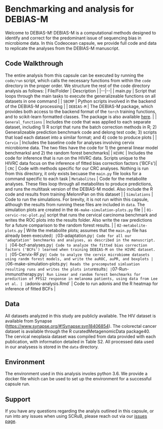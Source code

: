 

# Benchmarking and analysis for DEBIAS-M

Welcome to DEBIAS-M! DEBIAS-M is a computational methods designed to identify and correct for the predominant issue of sequencing bias in microbiome data. In this Codeocean capsule, we provide full code and data to replicate the analyses from the DEBIAS-M manuscript. 

## Code Walkthrough
The entire analysis from this capsule can be executed by running the `code/run` script, which calls the necessary functions from within the `code` directory in the proper order. We structure the rest of the code directory analysis as follows:
| File/Folder | Description |
|--|--|
| main.py | Script that loops through the main tasks to execute the generalizeable functions on all datasets in one command | 
| `SBCMP` | Python scripts involved in the backend of the DEBIAS-M processing |
| `DEBIAS-M` | The DEBIAS-M package, which provides both access to the backend format of the `torch` training functions, and to scikit-learn formatted classes. The package is also available [here](https://github.com/korem-lab/DEBIAS-M). |
| `General_functions` | Includes the code that was applied to each separate dataset, including 1) R script that runs the batch correction methods in R; 2) Generalizeable prediction benchmark code and delong test code; 3) scripts that load each dataset into a similar format; and 4) code to produce plots |
| `Cervix` | Includes the baseline code for analyses involving cervix microbiome data. The two files have the code for 1) the general linear model benchmarksl and 2) the random forest benchmarks|
| `HIVRC` | Includes the code for inference that is run on the HIVRC data. Scripts unique to the HIVRC data focus on the inference of fitted bias correction factors ('BCFs')|
| `CRC` | Code with methods specific for our CRC analyses. Nothing is run from this directory, it only exists becuase the `main.py` file looks for a command specific to each task  |
 `Metabolites` | Code for the metabolite analyses. These files loop through all metabolites to produce predictions, and runs the multitask version of the DEBIAS-M model. Also include the R code and results from training MelonnPan on this dataset |
| `Simulations` |  Code to run the simulations. For brevity, it is not run within this capsule, although the results from running these files are included in `data`. The simulation plots are created in the `06-make-simulation-plots.py` file |
| `01-cervic-roc-plot.py`| script that runs the cervical carcinoma benchmark and writes the ROC plots into the results folder. Also write the raw predictions for a future comparison to the random forest results.   | 
| `02-metabolite-plots.py` | Write the metabolite plots; assumes that the `main.py` file has already been executed` |
| `03-adaptation.py` | Code for all our 'adaptation' benchmarks and analyses, as described in the manuscript. |
| `04-bcf-analyses.py` | Code to analyze the fitted bias correction factors ('BCFs') learned when training DEBIAS-M on the HIVRC dataset. |
| `05-Cervix-RF.py` | Code to analyze the cervix microbiome datasets using randm forest models, and write the auROC, auPR, and boxplots |
| `06-make-simulation-plots.py` | Reads the precomputed simluation resulting runs and writes the plots into `results` |
| `07-Run-immunotherapy.py` | Run Linear and random forest benchmarks for prediction of PFS12 response in melanoma patients, using data from Lee et al. |
| `adonis-analysis.Rmd` | Code to run adonis and the R heatmap for inference of fitted BCFs |


## Data
All datasets analyzed in this study are publicly available. The HIV dataset is available from Synapse (https://www.synapse.org/#!Synapse:syn18406854). The colorectal cancer dataset is available through the R curatedMetagenomicData package40. The cervical neoplasia dataset was compiled from data provided with each publication, with information detailed in Table S2. 
All processed data used in our analysess is stored in the `data` directory. 

## Environment
The environment used in this analysis involes python 3.6. We provide a docker file which can be used to set up the environment for a successful capsule run.

## Support
If you have any questions regarding the analyis outlined in this capsule, or run into any issues when using SCRuB, please reach out via our [issues page](https://github.com/korem-lab/DEBIAS-M/issues).

